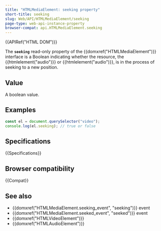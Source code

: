 ```yaml
---
title: "HTMLMediaElement: seeking property"
short-title: seeking
slug: Web/API/HTMLMediaElement/seeking
page-type: web-api-instance-property
browser-compat: api.HTMLMediaElement.seeking
---
```


{{APIRef("HTML DOM")}}

The **`seeking`** read-only property of the {{domxref("HTMLMediaElement")}} interface is a Boolean indicating whether the resource, the {{htmlelement("audio")}} or {{htmlelement("audio")}}, is in the process of seeking to a new position.

## Value

A boolean value.

## Examples

```js
const el = document.querySelector("video");
console.log(el.seeking); // true or false
```

## Specifications

{{Specifications}}

## Browser compatibility

{{Compat}}

## See also

- {{domxref("HTMLMediaElement.seeking_event", "seeking")}} event
- {{domxref("HTMLMediaElement.seeked_event", "seeked")}} event
- {{domxref("HTMLVideoElement")}}
- {{domxref("HTMLAudioElement")}}
